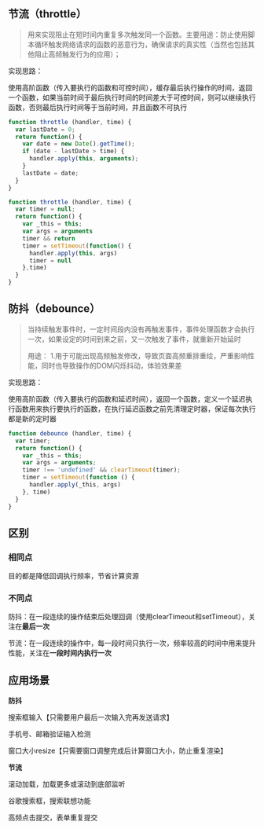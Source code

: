 ## 节流（throttle）

> 用来实现阻止在短时间内重复多次触发同一个函数。主要用途：防止使用脚本循环触发网络请求的函数的恶意行为，确保请求的真实性（当然也包括其他阻止高频触发行为的应用）；

实现思路：

使用高阶函数（传入要执行的函数和可控时间），缓存最后执行操作的时间，返回一个函数，如果当前时间于最后执行时间的时间差大于可控时间，则可以继续执行函数，否则最后执行时间等于当前时间，并且函数不可执行

```js
function throttle (handler, time) {
  var lastDate = 0;
  return function() {
    var date = new Date().getTime();
    if (date - lastDate > time) {
      handler.apply(this, arguments);
    }
    lastDate = date;
  }
}
```

```js
function throttle (handler, time) {
  var timer = null;
  return function() {
    var _this = this;
    var args = arguments
    timer && return
    timer = setTimeout(function() {
      handler.apply(this, args)
      timer = null
    },time)
  }
}
```



## 防抖（debounce）

> 当持续触发事件时，一定时间段内没有再触发事件，事件处理函数才会执行一次，如果设定的时间到来之前，又一次触发了事件，就重新开始延时
>
> 用途：
> 1.用于可能出现高频触发修改，导致页面高频重排重绘，严重影响性能，同时也导致操作的DOM闪烁抖动，体验效果差

实现思路：

使用高阶函数（传入要执行的函数和延迟时间），返回一个函数，定义一个延迟执行函数用来执行要执行的函数，在执行延迟函数之前先清理定时器，保证每次执行都是新的定时器

```js
function debounce (handler, time) {
  var timer;
  return function() {
    var _this = this;
    var args = arguments;
    timer !== 'undefined' && clearTimeout(timer);
    timer = setTimeout(function () {
      handler.apply(_this, args)
    }, time)
  }
}
```

## 	区别

### 相同点

目的都是降低回调执行频率，节省计算资源

### 不同点

防抖：在一段连续的操作结束后处理回调（使用clearTimeout和setTimeout），关注在**最后一次**

节流：在一段连续的操作中，每一段时间只执行一次，频率较高的时间中用来提升性能，关注在**一段时间内执行一次**

## 应用场景

**防抖**

搜索框输入【只需要用户最后一次输入完再发送请求】

手机号、邮箱验证输入检测

窗口大小resize【只需要窗口调整完成后计算窗口大小，防止重复渲染】

**节流**

滚动加载，加载更多或滚动到底部监听

谷歌搜索框，搜索联想功能

高频点击提交，表单重复提交